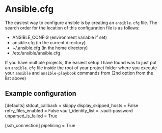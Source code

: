 # Ansible.cfg

The easiest way to configure ansible is by creating an `ansible.cfg` file. The search order for the location of this configuration file is as follows:

  * ANSIBLE_CONFIG (environment variable if set)
  * ansible.cfg (in the current directory)
  * ~/.ansible.cfg (in the home directory)
  * /etc/ansible/ansible.cfg

If you have multiple projects, the easiest setup I have found was to just put an `ansible.cfg` file inside the root of your project folder where you execute your `ansible` and `ansible-playbook` commands from (2nd option from the list above)

## Example configuration

[defaults]
stdout_callback = skippy
display_skipped_hosts = False
retry_files_enabled = False
vault_identity_list = .vault-password
unparsed_is_failed = True

[ssh_connection]
pipelining = True
